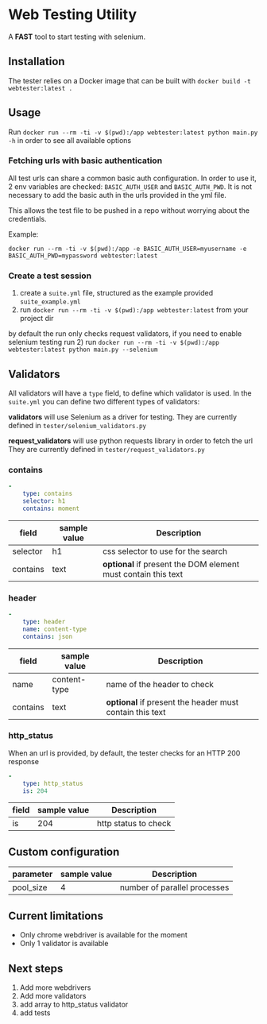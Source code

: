 # Web Testing Utility

A **FAST** tool to start testing with selenium.


## Installation

The tester relies on a Docker image that can be built with
`docker build -t webtester:latest .`

## Usage

Run `docker run --rm -ti -v $(pwd):/app webtester:latest python main.py -h` in order to see all available options

### Fetching urls with basic authentication
All test urls can share a common basic auth configuration.
In order to use it, 2 env variables are checked: `BASIC_AUTH_USER` and `BASIC_AUTH_PWD`.
It is not necessary to add the basic auth in the urls provided in the yml file.

This allows the test file to be pushed in a repo without worrying about the credentials.

Example:

`docker run --rm -ti -v $(pwd):/app -e BASIC_AUTH_USER=myusername -e BASIC_AUTH_PWD=mypassword webtester:latest`


### Create a test session
1) create a `suite.yml` file, structured as the example provided `suite_example.yml`
2) run `docker run --rm -ti -v $(pwd):/app webtester:latest` from your project dir

by default the run only checks request validators, if you need to enable selenium testing run
2) run `docker run --rm -ti -v $(pwd):/app webtester:latest python main.py --selenium`


## Validators
All validators will have a `type` field, to define which validator is used.
In the `suite.yml` you can define two different types of validators:

**validators** will use Selenium as a driver for testing.
They are currently defined in `tester/selenium_validators.py`

**request_validators** will use python requests library in order to fetch the url
They are currently defined in `tester/request_validators.py`

### contains

```yml
-
    type: contains
    selector: h1
    contains: moment
```

| field | sample value | Description |
|-------|--------------|-------------|
| selector | h1 | css selector to use for the search |
| contains | text | **optional** if present the DOM element must contain this text |

### header

```yml
-
    type: header
    name: content-type
    contains: json
```

| field | sample value | Description |
|-------|--------------|-------------|
| name | content-type | name of the header to check |
| contains | text | **optional** if present the header must contain this text |

### http_status

When an url is provided, by default, the tester checks for an HTTP 200 response

```yml
-
    type: http_status
    is: 204
```

| field | sample value | Description |
|-------|--------------|-------------|
| is | 204 | http status to check |




## Custom configuration

| parameter | sample value | Description |
|-----------|--------------|-------------|
| pool_size | 4 | number of parallel processes |


## Current limitations
- Only chrome webdriver is available for the moment
- Only 1 validator is available

## Next steps
1. Add more webdrivers
2. Add more validators
3. add array to http_status validator
4. add tests